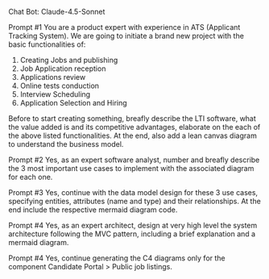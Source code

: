 Chat Bot: Claude-4.5-Sonnet

Prompt #1
You are a product expert with experience in ATS (Applicant Tracking System).
We are going to initiate a brand new project with the basic functionalities of:

1. Creating Jobs and publishing
2. Job Application reception
3. Applications review
4. Online tests conduction
5. Interview Scheduling
6. Application Selection and Hiring

Before to start creating something, breafly describe the LTI software, what the value added is and its competitive advantages, elaborate on the each of the above listed functionalities.
At the end, also add a lean canvas diagram to understand the business model.



Prompt #2
Yes, as an expert software analyst, number and breafly describe the 3 most important use cases to implement with the associated diagram for each one.


Prompt #3
Yes, continue with the data model design for these 3 use cases, specifying entities, attributes (name and type) and their relationships. At the end include the respective mermaid diagram code.


Prompt #4
Yes, as an expert architect, design at very high level the system architecture following the MVC pattern, including a brief explanation and a mermaid diagram.

Prompt #4
Yes, continue generating the C4 diagrams only for the component Candidate Portal > Public job listings. 